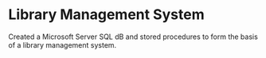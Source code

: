 # Library Management System

Created a Microsoft Server SQL dB and stored procedures to form the basis of a library management system.
